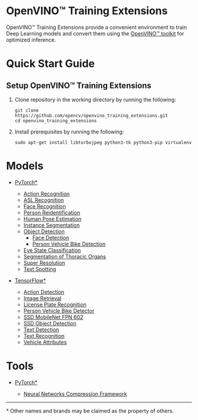 # OpenVINO™ Training Extensions

OpenVINO™ Training Extensions provide a convenient environment to train
Deep Learning models and convert them using the [OpenVINO™
toolkit](https://software.intel.com/en-us/openvino-toolkit) for optimized
inference.

# Quick Start Guide

## Setup OpenVINO™ Training Extensions

1. Clone repository in the working directory by running the following:

    ```
    git clone https://github.com/opencv/openvino_training_extensions.git
    cd openvino_training_extensions
    ```

2. Install prerequisites by running the following:

    ```
    sudo apt-get install libturbojpeg python3-tk python3-pip virtualenv
    ```


# Models

* [PyTorch\*](pytorch_toolkit)

  * [Action Recognition](pytorch_toolkit/action_recognition)
  * [ASL Recognition](pytorch_toolkit/asl_recognition)
  * [Face Recognition](pytorch_toolkit/face_recognition)
  * [Person Reidentification](pytorch_toolkit/person_reidentification)
  * [Human Pose Estimation](pytorch_toolkit/human_pose_estimation)
  * [Instance Segmentation](pytorch_toolkit/instance_segmentation)
  * [Object Detection](pytorch_toolkit/object_detection)
    - [Face Detection](pytorch_toolkit/object_detection/face_detection.md)
    - [Person Vehicle Bike Detection](pytorch_toolkit/object_detection/person_vehicle_bike_detection.md)
  * [Eye State Classification](pytorch_toolkit/open_closed_eye)
  * [Segmentation of Thoracic Organs](pytorch_toolkit/segthor)
  * [Super Resolution](pytorch_toolkit/super_resolution)
  * [Text Spotting](pytorch_toolkit/text_spotting)

* [TensorFlow\*](tensorflow_toolkit)

  * [Action Detection](tensorflow_toolkit/action_detection)
  * [Image Retrieval](tensorflow_toolkit/image_retrieval)
  * [License Plate Recognition](tensorflow_toolkit/lpr)
  * [Person Vehicle Bike Detector](tensorflow_toolkit/person_vehicle_bike_detector)
  * [SSD MobileNet FPN 602](tensorflow_toolkit/ssd_mobilenet_fpn_602)
  * [SSD Object Detection](tensorflow_toolkit/ssd_detector)
  * [Text Detection](tensorflow_toolkit/text_detection)
  * [Text Recognition](tensorflow_toolkit/text_recognition)
  * [Vehicle Attributes](tensorflow_toolkit/vehicle_attributes)

# Tools

* [PyTorch\*](pytorch_toolkit)

  * [Neural Networks Compression Framework](pytorch_toolkit/nncf)

---
\* Other names and brands may be claimed as the property of others.
